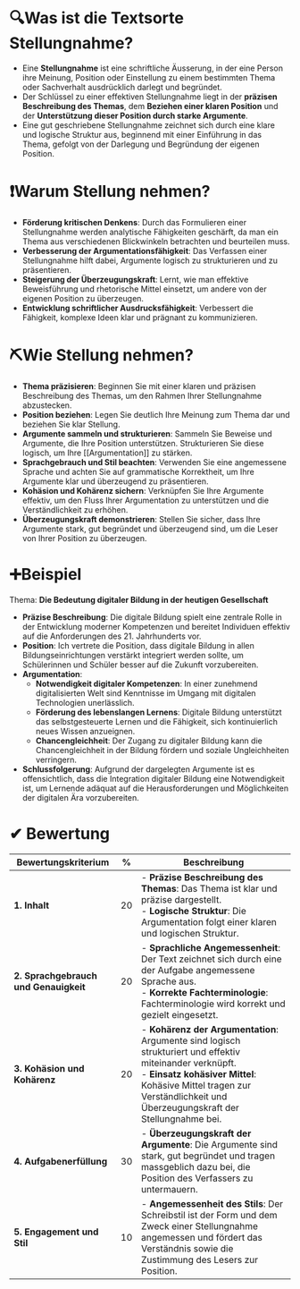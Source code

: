 # 🔍Was ist die Textsorte Stellungnahme?
- Eine **Stellungnahme** ist eine schriftliche Äusserung, in der eine Person ihre Meinung, Position oder Einstellung zu einem bestimmten Thema oder Sachverhalt ausdrücklich darlegt und begründet. 
- Der Schlüssel zu einer effektiven Stellungnahme liegt in der **präzisen Beschreibung des Themas**, dem **Beziehen einer klaren Position** und der **Unterstützung dieser Position durch starke Argumente**. 
- Eine gut geschriebene Stellungnahme zeichnet sich durch eine klare und logische Struktur aus, beginnend mit einer Einführung in das Thema, gefolgt von der Darlegung und Begründung der eigenen Position.

# ❗Warum Stellung nehmen?
- **Förderung kritischen Denkens**: Durch das Formulieren einer Stellungnahme werden analytische Fähigkeiten geschärft, da man ein Thema aus verschiedenen Blickwinkeln betrachten und beurteilen muss.
- **Verbesserung der Argumentationsfähigkeit**: Das Verfassen einer Stellungnahme hilft dabei, Argumente logisch zu strukturieren und zu präsentieren.
- **Steigerung der Überzeugungskraft**: Lernt, wie man effektive Beweisführung und rhetorische Mittel einsetzt, um andere von der eigenen Position zu überzeugen.
- **Entwicklung schriftlicher Ausdrucksfähigkeit**: Verbessert die Fähigkeit, komplexe Ideen klar und prägnant zu kommunizieren.

# ⛏Wie Stellung nehmen?
- **Thema präzisieren**: Beginnen Sie mit einer klaren und präzisen Beschreibung des Themas, um den Rahmen Ihrer Stellungnahme abzustecken.
- **Position beziehen**: Legen Sie deutlich Ihre Meinung zum Thema dar und beziehen Sie klar Stellung.
- **Argumente sammeln und strukturieren**: Sammeln Sie Beweise und Argumente, die Ihre Position unterstützen. Strukturieren Sie diese logisch, um Ihre [[Argumentation]] zu stärken.
- **Sprachgebrauch und Stil beachten**: Verwenden Sie eine angemessene Sprache und achten Sie auf grammatische Korrektheit, um Ihre Argumente klar und überzeugend zu präsentieren.
- **Kohäsion und Kohärenz sichern**: Verknüpfen Sie Ihre Argumente effektiv, um den Fluss Ihrer Argumentation zu unterstützen und die Verständlichkeit zu erhöhen.
- **Überzeugungskraft demonstrieren**: Stellen Sie sicher, dass Ihre Argumente stark, gut begründet und überzeugend sind, um die Leser von Ihrer Position zu überzeugen.

# ➕Beispiel
Thema: **Die Bedeutung digitaler Bildung in der heutigen Gesellschaft**

- **Präzise Beschreibung**: Die digitale Bildung spielt eine zentrale Rolle in der Entwicklung moderner Kompetenzen und bereitet Individuen effektiv auf die Anforderungen des 21. Jahrhunderts vor.
- **Position**: Ich vertrete die Position, dass digitale Bildung in allen Bildungseinrichtungen verstärkt integriert werden sollte, um Schülerinnen und Schüler besser auf die Zukunft vorzubereiten.
- **Argumentation**:
  - **Notwendigkeit digitaler Kompetenzen**: In einer zunehmend digitalisierten Welt sind Kenntnisse im Umgang mit digitalen Technologien unerlässlich.
  - **Förderung des lebenslangen Lernens**: Digitale Bildung unterstützt das selbstgesteuerte Lernen und die Fähigkeit, sich kontinuierlich neues Wissen anzueignen.
  - **Chancengleichheit**: Der Zugang zu digitaler Bildung kann die Chancengleichheit in der Bildung fördern und soziale Ungleichheiten verringern.
- **Schlussfolgerung**: Aufgrund der dargelegten Argumente ist es offensichtlich, dass die Integration digitaler Bildung eine Notwendigkeit ist, um Lernende adäquat auf die Herausforderungen und Möglichkeiten der digitalen Ära vorzubereiten.

# ✔ Bewertung

| Bewertungskriterium                   | %   | Beschreibung                                                                                                                                                                                                                          |
| ------------------------------------- | --- | ------------------------------------------------------------------------------------------------------------------------------------------------------------------------------------------------------------------------------------- |
| **1. Inhalt**                         | 20  | - **Präzise Beschreibung des Themas**: Das Thema ist klar und präzise dargestellt.<br>- **Logische Struktur**: Die Argumentation folgt einer klaren und logischen Struktur.                                                           |
| **2. Sprachgebrauch und Genauigkeit** | 20  | - **Sprachliche Angemessenheit**: Der Text zeichnet sich durch eine der Aufgabe angemessene Sprache aus.<br>- **Korrekte Fachterminologie**: Fachterminologie wird korrekt und gezielt eingesetzt.                                    |
| **3. Kohäsion und Kohärenz**          | 20  | - **Kohärenz der Argumentation**: Argumente sind logisch strukturiert und effektiv miteinander verknüpft.<br>- **Einsatz kohäsiver Mittel**: Kohäsive Mittel tragen zur Verständlichkeit und Überzeugungskraft der Stellungnahme bei. |
| **4. Aufgabenerfüllung**              | 30  | - **Überzeugungskraft der Argumente**: Die Argumente sind stark, gut begründet und tragen massgeblich dazu bei, die Position des Verfassers zu untermauern.                                                                           |
| **5. Engagement und Stil**            | 10  | - **Angemessenheit des Stils**: Der Schreibstil ist der Form und dem Zweck einer Stellungnahme angemessen und fördert das Verständnis sowie die Zustimmung des Lesers zur Position.                                                   |